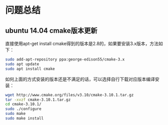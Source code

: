 # 问题总结

## ubuntu 14.04 cmake版本更新

直接使用apt-get install cmake得到的版本是2.8的，如果要安装3.x版本，方法如下：

```bash
sudo add-apt-repository ppa:george-edison55/cmake-3.x
sudo apt update
sudo apt install cmake
```

如何上面的方式安装的版本还是不满足的话，可以选择自行下载对应版本编译安装：

```bash
wget http://www.cmake.org/files/v3.10/cmake-3.10.1.tar.gz
tar -xvzf cmake-3.10.1.tar.gz
cd cmake-3.10.1/
sudo ./configure
sudo make
sudo make install
```



